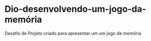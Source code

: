 # Dio-desenvolvendo-um-jogo-da-memória
Desafio de Projeto criado para apresentar um um jogo de memória
